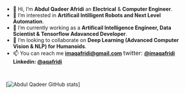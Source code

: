 - 👋 Hi, I’m **Abdul Qadeer Afridi** an **Electrical** & **Computer Engineer**.
- 👀 I’m interested in **Artificail Intilligent Robots and Next Level Automation**.
- 🌱 I’m currently working as a **Artificail Intelligence Engineer, Data Scientist & Tensorflow Adavanced Developer**.
- 💞️ I’m looking to collaborate on **Deep Learning (Advanced Computer Vision & NLP) for Humanoids**.
- 📫 You can reach me **imaqafridi@gmail.com** <font size="3"> twitter: </font> <a href="https://twitter.com/imaqafridi"> **@imaqafridi** </a> **Linkedin:** <a href="https://www.linkedin.com/in/aqafridi/"> **@aqafridi** </a>
</br>

![]()
[![Abdul Qadeer GitHub stats](https://github-readme-stats.vercel.app/api?username=aqafridi&show_icons=true&hide=prs&theme=radical)]
<!---
aqafridi/aqafridi is a ✨ special ✨ repository because its `README.md` (this file) appears on your GitHub profile.
You can click the Preview link to take a look at your changes.
--->
<!-- information about education -->

